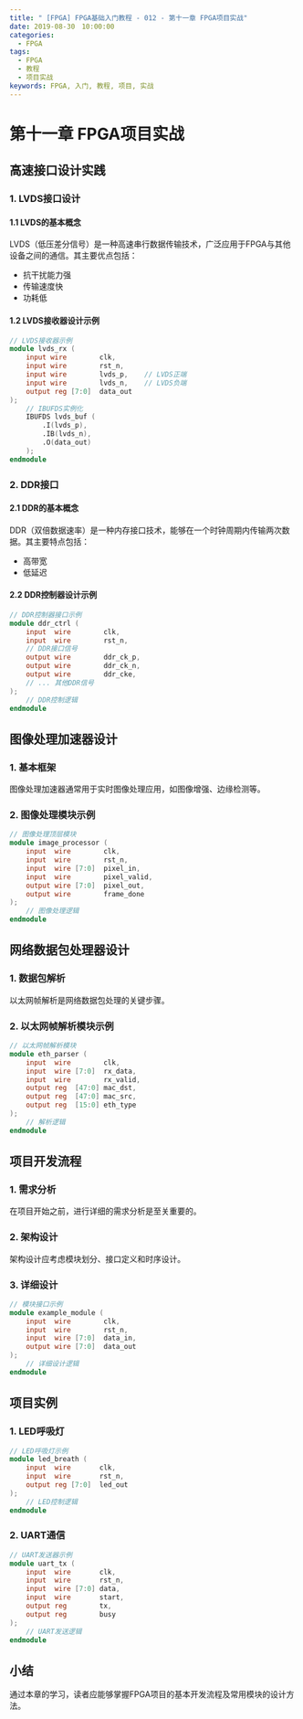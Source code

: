 ```yaml
---
title: " [FPGA] FPGA基础入门教程 - 012 - 第十一章 FPGA项目实战"
date: 2019-08-30　10:00:00
categories:
  - FPGA
tags:
  - FPGA
  - 教程
  - 项目实战
keywords: FPGA, 入门, 教程, 项目, 实战
---
```


# 第十一章 FPGA项目实战

## 高速接口设计实践

### 1. LVDS接口设计
#### 1.1 LVDS的基本概念
LVDS（低压差分信号）是一种高速串行数据传输技术，广泛应用于FPGA与其他设备之间的通信。其主要优点包括：
- 抗干扰能力强
- 传输速度快
- 功耗低

#### 1.2 LVDS接收器设计示例
```verilog
// LVDS接收器示例
module lvds_rx (
    input wire        clk,
    input wire        rst_n,
    input wire        lvds_p,    // LVDS正端
    input wire        lvds_n,    // LVDS负端
    output reg [7:0]  data_out
);
    // IBUFDS实例化
    IBUFDS lvds_buf (
        .I(lvds_p),
        .IB(lvds_n),
        .O(data_out)
    );
endmodule
```

### 2. DDR接口
#### 2.1 DDR的基本概念
DDR（双倍数据速率）是一种内存接口技术，能够在一个时钟周期内传输两次数据。其主要特点包括：
- 高带宽
- 低延迟

#### 2.2 DDR控制器设计示例
```verilog
// DDR控制器接口示例
module ddr_ctrl (
    input  wire        clk,
    input  wire        rst_n,
    // DDR接口信号
    output wire        ddr_ck_p,
    output wire        ddr_ck_n,
    output wire        ddr_cke,
    // ... 其他DDR信号
);
    // DDR控制逻辑
endmodule
```

## 图像处理加速器设计

### 1. 基本框架
图像处理加速器通常用于实时图像处理应用，如图像增强、边缘检测等。

### 2. 图像处理模块示例
```verilog
// 图像处理顶层模块
module image_processor (
    input  wire        clk,
    input  wire        rst_n,
    input  wire [7:0]  pixel_in,
    input  wire        pixel_valid,
    output wire [7:0]  pixel_out,
    output wire        frame_done
);
    // 图像处理逻辑
endmodule
```

## 网络数据包处理器设计

### 1. 数据包解析
以太网帧解析是网络数据包处理的关键步骤。

### 2. 以太网帧解析模块示例
```verilog
// 以太网帧解析模块
module eth_parser (
    input  wire        clk,
    input  wire [7:0]  rx_data,
    input  wire        rx_valid,
    output reg  [47:0] mac_dst,
    output reg  [47:0] mac_src,
    output reg  [15:0] eth_type
);
    // 解析逻辑
endmodule
```

## 项目开发流程

### 1. 需求分析
在项目开始之前，进行详细的需求分析是至关重要的。

### 2. 架构设计
架构设计应考虑模块划分、接口定义和时序设计。

### 3. 详细设计
```verilog
// 模块接口示例
module example_module (
    input  wire        clk,
    input  wire        rst_n,
    input  wire [7:0]  data_in,
    output wire [7:0]  data_out
);
    // 详细设计逻辑
endmodule
```

## 项目实例

### 1. LED呼吸灯
```verilog
// LED呼吸灯示例
module led_breath (
    input  wire       clk,
    input  wire       rst_n,
    output reg [7:0]  led_out
);
    // LED控制逻辑
endmodule
```

### 2. UART通信
```verilog
// UART发送器示例
module uart_tx (
    input  wire       clk,
    input  wire       rst_n,
    input  wire [7:0] data,
    input  wire       start,
    output reg        tx,
    output reg        busy
);
    // UART发送逻辑
endmodule
```

## 小结
通过本章的学习，读者应能够掌握FPGA项目的基本开发流程及常用模块的设计方法。
